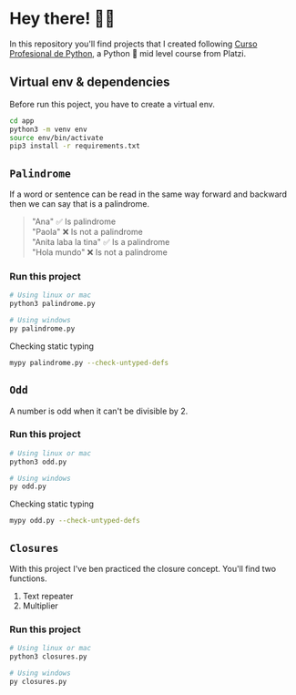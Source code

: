 # Hey there! :astronaut:
In this repository you'll find projects that I created following [Curso Profesional de Python](https://platzi.com/clases/old/python-profesional/), a Python	:snake: mid level course from Platzi.

## Virtual env & dependencies
Before run this poject, you have to create a virtual env.
```sh
cd app
python3 -m venv env
source env/bin/activate
pip3 install -r requirements.txt
```

## `Palindrome`
If a word or sentence can be read in the same way forward and backward then we can say that is a palindrome.

> "Ana" :white_check_mark:  Is palindrome <br>
"Paola" :x: Is not a palindrome <br>
"Anita laba la tina" :white_check_mark: Is a palindrome <br>
"Hola mundo" :x: Is not a palindrome <br>

### Run this project
```sh
# Using linux or mac
python3 palindrome.py
```

```sh
# Using windows
py palindrome.py
```
Checking static typing
```sh
mypy palindrome.py --check-untyped-defs
```


## `Odd`
A number is odd when it can't be divisible by 2.

### Run this project
```sh
# Using linux or mac
python3 odd.py
```

```sh
# Using windows
py odd.py
```
Checking static typing
```sh
mypy odd.py --check-untyped-defs
```


## `Closures`
With this project I've ben practiced the closure concept. You'll find two functions.
1. Text repeater
2. Multiplier
### Run this project
```sh
# Using linux or mac
python3 closures.py
```

```sh
# Using windows
py closures.py
```